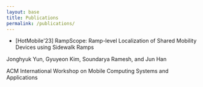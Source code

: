 ```yaml
---
layout: base
title: Publications
permalink: /publications/
---
```


- [HotMobile'23] RampScope: Ramp-level Localization of Shared Mobility Devices using Sidewalk Ramps

Jonghyuk Yun, Gyuyeon Kim, Soundarya Ramesh, and Jun Han

ACM International Workshop on Mobile Computing Systems and Applications
